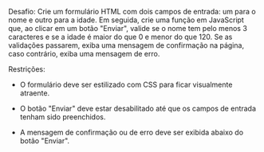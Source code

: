 
Desafio: Crie um formulário HTML com dois campos de entrada: um para o nome e outro para a idade. Em seguida, crie uma função em JavaScript que, ao clicar em um botão "Enviar", valide se o nome tem pelo menos 3 caracteres e se a idade é maior do que 0 e menor do que 120. Se as validações passarem, exiba uma mensagem de confirmação na página, caso contrário, exiba uma mensagem de erro.

Restrições:

- O formulário deve ser estilizado com CSS para ficar visualmente atraente.

- O botão "Enviar" deve estar desabilitado até que os campos de entrada tenham sido preenchidos.

- A mensagem de confirmação ou de erro deve ser exibida abaixo do botão "Enviar".